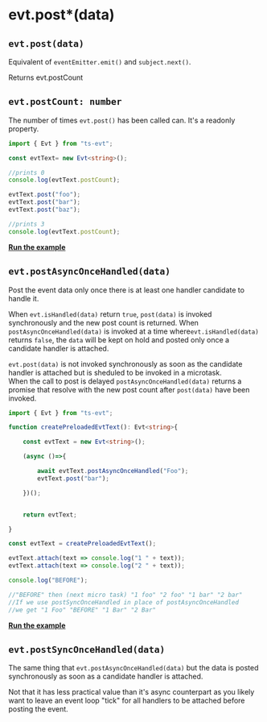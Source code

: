 # evt.post\*\(data\)

## **`evt.post(data)`**

Equivalent of `eventEmitter.emit()` and `subject.next()`.

Returns evt.postCount

## **`evt.postCount: number`**

The number of times `evt.post()` has been called can. It's a readonly property.

```typescript
import { Evt } from "ts-evt";

const evtText= new Evt<string>();

//prints 0
console.log(evtText.postCount);

evtText.post("foo");
evtText.post("bar");
evtText.post("baz");

//prints 3
console.log(evtText.postCount);
```

[**Run the example**](https://stackblitz.com/edit/ts-evt-demo-postcount?embed=1&file=index.ts)

## `evt.postAsyncOnceHandled(data)`

Post the event data only once there is at least one  handler candidate to handle it.

When `evt.isHandled(data)` return `true`, `post(data)` is invoked synchronously and the new post count is returned. When `postAsyncOnceHandled(data)` is invoked at a time where`evt.isHandled(data)` returns `false`, the `data` will be kept on hold and posted only once a candidate handler is attached.

`evt.post(data)` is not invoked synchronously as soon as the candidate handler is attached but is sheduled to be invoked in a microtask.  
When the call to post is delayed `postAsyncOnceHandled(data)` returns a promise that resolve with the new post count after `post(data)` have been invoked. 

```typescript
import { Evt } from "ts-evt";

function createPreloadedEvtText(): Evt<string>{

    const evtText = new Evt<string>();

    (async ()=>{

        await evtText.postAsyncOnceHandled("Foo");
        evtText.post("bar");

    })();


    return evtText;

}

const evtText = createPreloadedEvtText();

evtText.attach(text => console.log("1 " + text));
evtText.attach(text => console.log("2 " + text));

console.log("BEFORE");

//"BEFORE" then (next micro task) "1 foo" "2 foo" "1 bar" "2 bar"
//If we use postSyncOnceHandled in place of postAsyncOnceHandled
//we get "1 Foo" "BEFORE" "1 Bar" "2 Bar"
```

[**Run the example**](https://stackblitz.com/edit/ts-evt-demo-postoncematched?embed=1&file=index.ts)

## **`evt.postSyncOnceHandled(data)`**

The same thing that `evt.postAsyncOnceHandled(data)` but the data is posted synchronously as soon as a candidate handler is attached.

Not that it has less practical value than it's async counterpart as you likely want to leave an event loop "tick" for all handlers to be attached before posting the event.


